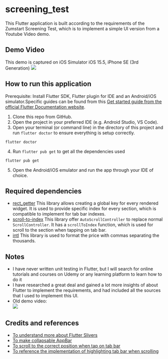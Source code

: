 # screening_test

This Flutter application is built according to the requirements of the Zumstart Screening Test, which is to implement a simple UI version from a Youtube Video demo.

## Demo Video
This demo is captured on iOS Simulator iOS 15.5, iPhone SE (3rd Generation)
![](https://github.com/danh1215/FlutterScreeningTest/blob/master/demo.gif)



## How to run this application

Prerequisite: Install Flutter SDK, Flutter plugin for IDE and an Android/iOS simulator.Specific guides can be found from this [Get started guide from the official Flutter Documentation website](https://docs.flutter.dev/get-started/install).

1. Clone this repo from GitHub.
2. Open the project in your preferred IDE (e.g. Android Studio, VS Code).
3. Open your terminal (or command line) in the directory of this project and run `flutter doctor` to ensure everything is setup correctly.
```
flutter doctor
```
4. Run `flutter pub get` to get all the dependencies used 
```
flutter pub get
```
5. Open the Android/iOS emulator and run the app through your IDE of choice.

## Required dependencies
- [rect_getter](https://pub.dev/packages/rect_getter) This library allows creating a global key for every rendered widget. It is used to provide specific index for every section, which is compatible to implement for tab bar indexes.
- [scroll-to-index](https://pub.dev/packages/scroll_to_index) This library offer `AutoScrollController` to replace normal `ScrollController`. It has a `scrollToIndex` function, which is used for scroll to the section when tapping on tab bar.
- [intl](https://pub.dev/packages/intl) This library is used to format the price with commas separating the thousands.

## Notes
- I have never written unit testing in Flutter, but I will search for online tutorials and courses on Udemy or any learning platform to learn how to do it
- I have researched a great deal and gained a lot more insights of about Flutter to implement the requirements, and had included all the sources that I used to implement this UI.
- Old demo video:  
![](https://github.com/danh1215/FlutterScreeningTest/blob/try_implement_customscrollview/readme_gif/demo.gif)

## Credits and references

- [To understand more about Flutter Slivers](https://www.raywenderlich.com/19539821-slivers-in-flutter-getting-started)
- [To make collapsable AppBar](https://youtu.be/s_3ak-4u43E)
- [To scroll to the correct position when tap on tab bar](https://stackoverflow.com/a/61709995)
- [To reference the implementation of highlighting tab bar when scrolling](https://pub.dev/packages/vertical_scrollable_tabview)

